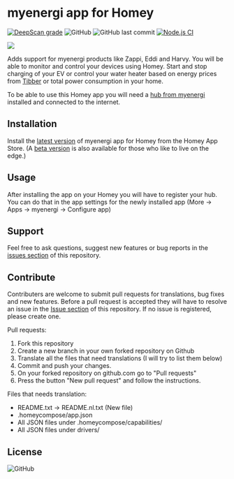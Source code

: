 # myenergi app for Homey

[![DeepScan grade](https://deepscan.io/api/teams/16513/projects/19834/branches/520482/badge/grade.svg)](https://deepscan.io/dashboard#view=project&tid=16513&pid=19834&bid=520482)
![GitHub](https://img.shields.io/github/license/bisand/net.biseth.myenergi?link=https://github.com/bisand/net.biseth.myenergi/blob/master/LICENSE)
![GitHub last commit](https://img.shields.io/github/last-commit/bisand/net.biseth.myenergi?link=https://github.com/bisand/net.biseth.myenergi/)
[![Node.js CI](https://github.com/bisand/net.biseth.myenergi/actions/workflows/node.js.yml/badge.svg)](https://github.com/bisand/net.biseth.myenergi/actions/workflows/node.js.yml)

![](https://raw.githubusercontent.com/bisand/net.biseth.myenergi/master/assets/images/small.png)

Adds support for myenergi products like Zappi, Eddi and Harvy. You will be able to monitor and control your devices using Homey. Start and stop charging of your EV or control your water heater based on energy prices from [Tibber](https://invite.tibber.com/3ea6e31f) or total power consumption in your home. 

To be able to use this Homey app you will need a [hub from myenergi](https://myenergi.com/product/hub/) installed and connected to the internet.

## Installation
Install the [latest version](https://homey.app/no-no/app/net.biseth.myenergi/myenergi/) of myenergi app for Homey from the Homey App Store. (A [beta version](https://homey.app/no-no/app/net.biseth.myenergi/myenergi/test) is also available for those who like to live on the edge.)

## Usage
After installing the app on your Homey you will have to register your hub. You can do that in the app settings for the newly installed app (More -> Apps -> myenergi -> Configure app)

## Support
Feel free to ask questions, suggest new features or bug reports in the [issues section](https://github.com/bisand/net.biseth.myenergi/issues) of this repository.

## Contribute
Contributers are welcome to submit pull requests for translations, bug fixes and new features. Before a pull request is accepted they will have to resolve an issue in the [Issue section](https://github.com/bisand/net.biseth.myenergi/issues) of this repository. If no issue is registered, please create one. 

Pull requests:
1. Fork this repository
2. Create a new branch in your own forked repository on Github
3. Translate all the files that need translations (I will try to list them below)
4. Commit and push your changes.
5. On your forked repository on github.com go to "Pull requests"
6. Press the button "New pull request" and follow the instructions.

Files that needs translation:

* README.txt -> README.nl.txt (New file)
* .homeycompose/app.json
* All JSON files under .homeycompose/capabilities/
* All JSON files under drivers/


## License
![GitHub](https://img.shields.io/github/license/bisand/net.biseth.myenergi?link=https://github.com/bisand/net.biseth.myenergi/blob/master/LICENSE)
